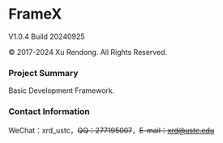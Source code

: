 # FrameX
V1.0.4 Build 20240925

© 2017-2024 Xu Rendong. All Rights Reserved.

### Project Summary
Basic Development Framework.

### Contact Information
WeChat：xrd_ustc，~~QQ：277195007~~，~~E-mail：xrd@ustc.edu~~
